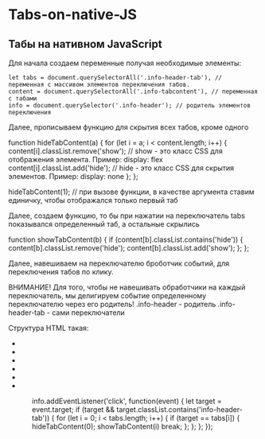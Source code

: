 # Tabs-on-native-JS
<h2>Табы на нативном JavaScript</h2>

<p>Для начала создаем переменные получая необходимые элементы:</p>	

`let tabs = document.querySelectorAll('.info-header-tab'), // переменная с массивом элементов переключения табов.` <br> 
		`content = document.querySelectorAll('.info-tabcontent'), // переменная с табами` <br>
		`info = document.querySelector('.info-header'); // родитель элементов переключения`  <br> 
    
Далее, прописываем функцию для скрытия всех табов, кроме одного

function hideTabContent(a) {
		for (let i = a; i < content.length; i++) {
			content[i].classList.remove('show');  // show - это класс CSS для отображения элемента. Пример: display: flex 
			content[i].classList.add('hide'); // hide - это класс CSS для скрытия элементов. Пример: display: none 
		};
};

hideTabContent(1); //  при вызове функции, в качестве аргумента ставим единичку, чтобы отображался только первый таб 

Далее, создаем функцию, то бы при нажатии на переключатель tabs показывался определенный таб, а остальные скрылись

function showTabContent(b) {
		if (content[b].classList.contains('hide')) {
			content[b].classList.remove('hide');
			content[b].classList.add('show');
		};
};

Далее, навешиваем на переключателю броботчик событий, для переключения табов по клику.

ВНИМАНИЕ! Для того, чтобы не навешивать обработчики на каждый переключатель, мы делигируем событие определенному переключателю через его родитель!
.info-header - родитель
.info-header-tab - сами переключатели

Структура HTML такая: 
<ul class = "info-header">
  <li class = "info-header-tab"><li>
  <li class = "info-header-tab"><li>
  <li class = "info-header-tab"><li>
<ul>

info.addEventListener('click', function(event) {
  let target = event.target;
  if (target && target.classList.contains('info-header-tab')) {
    for (let i = 0; i < tabs.length; i++) {
      if (target == tabs[i]) {
        hideTabContent(0);
        showTabContent(i)
        break;
      };
    };
  };
});

